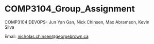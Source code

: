 # COMP3104_Group_Assignment
COMP3104 DEVOPS- Jun Yan Gan, Nick Chinsen, Max Abramson, Kevin Silva

Email: nicholas.chinsen@georgebrown.ca
